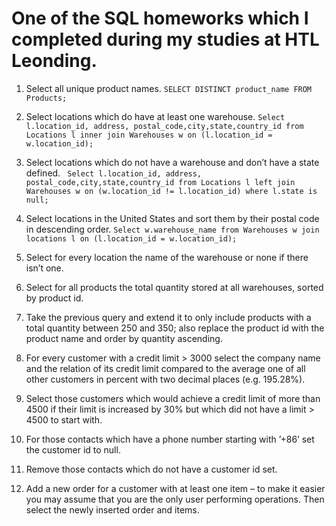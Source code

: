 # One of the SQL homeworks which I completed during my studies at HTL Leonding.

1. Select all unique product names.
   ```SELECT DISTINCT product_name FROM Products; ``` 
3. Select locations which do have at least one warehouse.
   ```Select l.location_id, address, postal_code,city,state,country_id from Locations l inner join Warehouses w on (l.location_id = w.location_id);```

4. Select locations which do not have a warehouse and don’t have a state defined.
   ``` Select l.location_id, address, postal_code,city,state,country_id from Locations l left join Warehouses w on (w.location_id != l.location_id) where l.state is null;```

5. Select locations in the United States and sort them by their postal code in descending order.
   ```Select w.warehouse_name from Warehouses w join locations l on (l.location_id = w.location_id);```

8. Select for every location the name of the warehouse or none if there isn’t one.
9. Select for all products the total quantity stored at all warehouses, sorted by product id.
10. Take the previous query and extend it to only include products with a total quantity between
250 and 350; also replace the product id with the product name and order by quantity
ascending.
11. For every customer with a credit limit > 3000 select the company name and the relation
of its credit limit compared to the average one of all other customers in percent with two
decimal places (e.g. 195.28%).
12. Select those customers which would achieve a credit limit of more than 4500 if their limit
is increased by 30% but which did not have a limit > 4500 to start with.
13. For those contacts which have a phone number starting with ’+86’ set the customer id to
null.
14. Remove those contacts which do not have a customer id set.
15. Add a new order for a customer with at least one item – to make it easier you may assume
that you are the only user performing operations. Then select the newly inserted order and
items.
